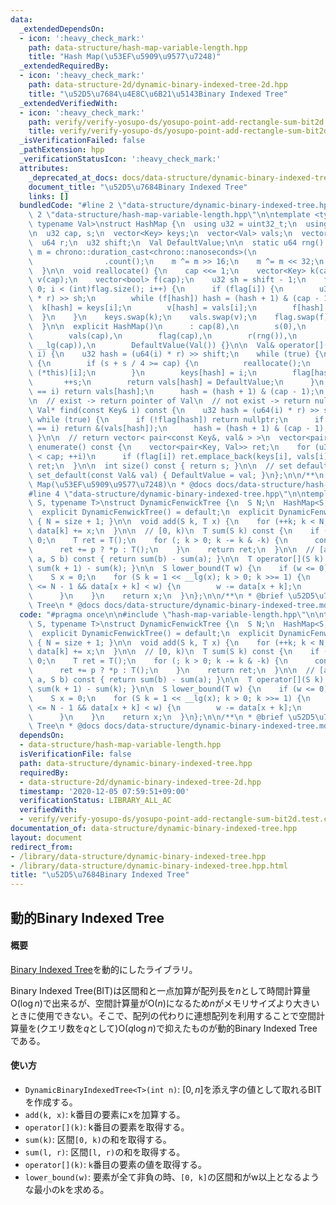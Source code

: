 ```yaml
---
data:
  _extendedDependsOn:
  - icon: ':heavy_check_mark:'
    path: data-structure/hash-map-variable-length.hpp
    title: "Hash Map(\u53EF\u5909\u9577\u7248)"
  _extendedRequiredBy:
  - icon: ':heavy_check_mark:'
    path: data-structure-2d/dynamic-binary-indexed-tree-2d.hpp
    title: "\u52D5\u7684\u4E8C\u6B21\u5143Binary Indexed Tree"
  _extendedVerifiedWith:
  - icon: ':heavy_check_mark:'
    path: verify/verify-yosupo-ds/yosupo-point-add-rectangle-sum-bit2d.test.cpp
    title: verify/verify-yosupo-ds/yosupo-point-add-rectangle-sum-bit2d.test.cpp
  _isVerificationFailed: false
  _pathExtension: hpp
  _verificationStatusIcon: ':heavy_check_mark:'
  attributes:
    _deprecated_at_docs: docs/data-structure/dynamic-binary-indexed-tree.md
    document_title: "\u52D5\u7684Binary Indexed Tree"
    links: []
  bundledCode: "#line 2 \"data-structure/dynamic-binary-indexed-tree.hpp\"\n\n#line\
    \ 2 \"data-structure/hash-map-variable-length.hpp\"\n\ntemplate <typename Key,\
    \ typename Val>\nstruct HashMap {\n  using u32 = uint32_t;\n  using u64 = uint64_t;\n\
    \n  u32 cap, s;\n  vector<Key> keys;\n  vector<Val> vals;\n  vector<bool> flag;\n\
    \  u64 r;\n  u32 shift;\n  Val DefaultValue;\n\n  static u64 rng() {\n    u64\
    \ m = chrono::duration_cast<chrono::nanoseconds>(\n                chrono::high_resolution_clock::now().time_since_epoch())\n\
    \                .count();\n    m ^= m >> 16;\n    m ^= m << 32;\n    return m;\n\
    \  }\n\n  void reallocate() {\n    cap <<= 1;\n    vector<Key> k(cap);\n    vector<Val>\
    \ v(cap);\n    vector<bool> f(cap);\n    u32 sh = shift - 1;\n    for (int i =\
    \ 0; i < (int)flag.size(); i++) {\n      if (flag[i]) {\n        u32 hash = (u64(keys[i])\
    \ * r) >> sh;\n        while (f[hash]) hash = (hash + 1) & (cap - 1);\n      \
    \  k[hash] = keys[i];\n        v[hash] = vals[i];\n        f[hash] = 1;\n    \
    \  }\n    }\n    keys.swap(k);\n    vals.swap(v);\n    flag.swap(f);\n    --shift;\n\
    \  }\n\n  explicit HashMap()\n      : cap(8),\n        s(0),\n        keys(cap),\n\
    \        vals(cap),\n        flag(cap),\n        r(rng()),\n        shift(64 -\
    \ __lg(cap)),\n        DefaultValue(Val()) {}\n\n  Val& operator[](const Key&\
    \ i) {\n    u32 hash = (u64(i) * r) >> shift;\n    while (true) {\n      if (!flag[hash])\
    \ {\n        if (s + s / 4 >= cap) {\n          reallocate();\n          return\
    \ (*this)[i];\n        }\n        keys[hash] = i;\n        flag[hash] = 1;\n \
    \       ++s;\n        return vals[hash] = DefaultValue;\n      }\n      if (keys[hash]\
    \ == i) return vals[hash];\n      hash = (hash + 1) & (cap - 1);\n    }\n  }\n\
    \n  // exist -> return pointer of Val\n  // not exist -> return nullptr\n  const\
    \ Val* find(const Key& i) const {\n    u32 hash = (u64(i) * r) >> shift;\n   \
    \ while (true) {\n      if (!flag[hash]) return nullptr;\n      if (keys[hash]\
    \ == i) return &(vals[hash]);\n      hash = (hash + 1) & (cap - 1);\n    }\n \
    \ }\n\n  // return vector< pair<const Key&, val& > >\n  vector<pair<Key, Val>>\
    \ enumerate() const {\n    vector<pair<Key, Val>> ret;\n    for (u32 i = 0; i\
    \ < cap; ++i)\n      if (flag[i]) ret.emplace_back(keys[i], vals[i]);\n    return\
    \ ret;\n  }\n\n  int size() const { return s; }\n\n  // set default_value\n  void\
    \ set_default(const Val& val) { DefaultValue = val; }\n};\n\n/**\n * @brief Hash\
    \ Map(\u53EF\u5909\u9577\u7248)\n * @docs docs/data-structure/hash-map.md\n */\n\
    #line 4 \"data-structure/dynamic-binary-indexed-tree.hpp\"\n\ntemplate <typename\
    \ S, typename T>\nstruct DynamicFenwickTree {\n  S N;\n  HashMap<S, T> data;\n\
    \  explicit DynamicFenwickTree() = default;\n  explicit DynamicFenwickTree(S size)\
    \ { N = size + 1; }\n\n  void add(S k, T x) {\n    for (++k; k < N; k += k & -k)\
    \ data[k] += x;\n  }\n\n  // [0, k)\n  T sum(S k) const {\n    if (k < 0) return\
    \ 0;\n    T ret = T();\n    for (; k > 0; k -= k & -k) {\n      const T* p = data.find(k);\n\
    \      ret += p ? *p : T();\n    }\n    return ret;\n  }\n\n  // [a, b)\n  T sum(S\
    \ a, S b) const { return sum(b) - sum(a); }\n\n  T operator[](S k) const { return\
    \ sum(k + 1) - sum(k); }\n\n  S lower_bound(T w) {\n    if (w <= 0) return 0;\n\
    \    S x = 0;\n    for (S k = 1 << __lg(x); k > 0; k >>= 1) {\n      if (x + k\
    \ <= N - 1 && data[x + k] < w) {\n        w -= data[x + k];\n        x += k;\n\
    \      }\n    }\n    return x;\n  }\n};\n\n/**\n * @brief \u52D5\u7684Binary Indexed\
    \ Tree\n * @docs docs/data-structure/dynamic-binary-indexed-tree.md\n */\n"
  code: "#pragma once\n\n#include \"hash-map-variable-length.hpp\"\n\ntemplate <typename\
    \ S, typename T>\nstruct DynamicFenwickTree {\n  S N;\n  HashMap<S, T> data;\n\
    \  explicit DynamicFenwickTree() = default;\n  explicit DynamicFenwickTree(S size)\
    \ { N = size + 1; }\n\n  void add(S k, T x) {\n    for (++k; k < N; k += k & -k)\
    \ data[k] += x;\n  }\n\n  // [0, k)\n  T sum(S k) const {\n    if (k < 0) return\
    \ 0;\n    T ret = T();\n    for (; k > 0; k -= k & -k) {\n      const T* p = data.find(k);\n\
    \      ret += p ? *p : T();\n    }\n    return ret;\n  }\n\n  // [a, b)\n  T sum(S\
    \ a, S b) const { return sum(b) - sum(a); }\n\n  T operator[](S k) const { return\
    \ sum(k + 1) - sum(k); }\n\n  S lower_bound(T w) {\n    if (w <= 0) return 0;\n\
    \    S x = 0;\n    for (S k = 1 << __lg(x); k > 0; k >>= 1) {\n      if (x + k\
    \ <= N - 1 && data[x + k] < w) {\n        w -= data[x + k];\n        x += k;\n\
    \      }\n    }\n    return x;\n  }\n};\n\n/**\n * @brief \u52D5\u7684Binary Indexed\
    \ Tree\n * @docs docs/data-structure/dynamic-binary-indexed-tree.md\n */\n"
  dependsOn:
  - data-structure/hash-map-variable-length.hpp
  isVerificationFile: false
  path: data-structure/dynamic-binary-indexed-tree.hpp
  requiredBy:
  - data-structure-2d/dynamic-binary-indexed-tree-2d.hpp
  timestamp: '2020-12-05 07:59:51+09:00'
  verificationStatus: LIBRARY_ALL_AC
  verifiedWith:
  - verify/verify-yosupo-ds/yosupo-point-add-rectangle-sum-bit2d.test.cpp
documentation_of: data-structure/dynamic-binary-indexed-tree.hpp
layout: document
redirect_from:
- /library/data-structure/dynamic-binary-indexed-tree.hpp
- /library/data-structure/dynamic-binary-indexed-tree.hpp.html
title: "\u52D5\u7684Binary Indexed Tree"
---
```

## 動的Binary Indexed Tree

#### 概要

[Binary Indexed Tree](https://nyaannyaan.github.io/library/data-structure/binary-indexed-tree.hpp)を動的にしたライブラリ。

Binary Indexed Tree(BIT)は区間和と一点加算が配列長を$n$として時間計算量$\mathrm{O}(\log n)$で出来るが、空間計算量が$\mathrm{O}(n)$になるため$n$がメモリサイズより大きいときに使用できない。そこで、配列の代わりに連想配列を利用することで空間計算量を(クエリ数を$q$として)$\mathrm{O}(q \log n)$で抑えたものが動的Binary Indexed Treeである。

#### 使い方

- `DynamicBinaryIndexedTree<T>(int n)`: $[0, n]$を添え字の値として取れるBITを作成する。
- `add(k, x)`: k番目の要素にxを加算する。
- `operator[](k)`: k番目の要素を取得する。
- `sum(k)`: 区間`[0, k)`の和を取得する。
- `sum(l, r)`: 区間`[l, r)`の和を取得する。
- `operator[](k)`: `k`番目の要素の値を取得する。
- `lower_bound(w)`: 要素が全て非負の時、`[0, k]`の区間和がw以上となるような最小のkを求める。
